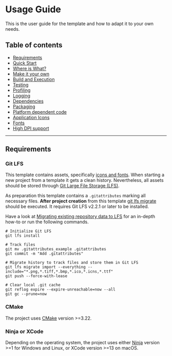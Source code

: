 # Usage Guide

This is the user guide for the template and how to adapt it to your own needs.

## Table of contents

- [Requirements](#requirements)
- [Quick Start](QuickStart.md)
- [Where is What?](WhereIsWhat.md)
- [Make it your own](MakeItYourOwn.md)
- [Build and Execution](BuildAndExecution.md)
- [Testing](Testing.md)
- [Profiling](Profiling.md)
- [Logging](Logging.md)
- [Dependencies](Dependencies.md)
- [Packaging](Packaging.md)
- [Platform dependent code](PlatformCode.md)
- [Application Icons](ApplicationIcons.md)
- [Fonts](Fonts.md)
- [High DPI support](HighDPISupport.md)

***

## Requirements

### Git LFS

This template contains assets, specifically [icons and fonts](WhereIsWhat.md#static-assets). When starting a new project
from a template it gets a clean history. Nevertheless, all assets should be stored
through [Git Large File Storage (LFS)](https://git-lfs.com).

As preparation this template contains a `.gitattributes` marking all necessary files. **After project creation** from
this
template [git lfs migrate](https://github.com/git-lfs/git-lfs/wiki/Tutorial#migrating-existing-repository-data-to-lfs)
should be executed. It requires Git LFS v2.2.1 or later to be installed.

Have a look
at [Migrating existing repository data to LFS](https://github.com/git-lfs/git-lfs/wiki/Tutorial#migrating-existing-repository-data-to-lfs)
for an in-depth how-to or run the following commands.

```shell
# Initialize Git LFS
git lfs install

# Track files
git mv .gitattributes_example .gitattributes
git commit -m "Add .gitattributes"

# Migrate history to track files and store them in Git LFS
git lfs migrate import --everything --include="*.png,*.tiff,*.bmp,*.ico,*.icns,*.ttf"
git push --force-with-lease

# Clear local .git cache
git reflog expire --expire-unreachable=now --all
git gc --prune=now
```

### CMake

The project uses [CMake](https://cmake.org) version >=3.22.

### Ninja or XCode

Depending on the operating system, the project uses either [Ninja](https://ninja-build.org) version >=1 for Windows and
Linux, or XCode version >=13 on macOS.
